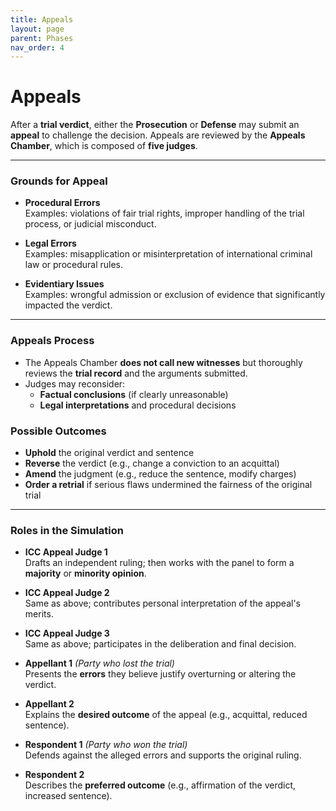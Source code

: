 ```yaml
---
title: Appeals
layout: page
parent: Phases
nav_order: 4
---
```


# Appeals

After a **trial verdict**, either the **Prosecution** or **Defense** may submit an **appeal** to challenge the decision. Appeals are reviewed by the **Appeals Chamber**, which is composed of **five judges**.

---

### Grounds for Appeal

- **Procedural Errors**  
  Examples: violations of fair trial rights, improper handling of the trial process, or judicial misconduct.

- **Legal Errors**  
  Examples: misapplication or misinterpretation of international criminal law or procedural rules.

- **Evidentiary Issues**  
  Examples: wrongful admission or exclusion of evidence that significantly impacted the verdict.

---

### Appeals Process

- The Appeals Chamber **does not call new witnesses** but thoroughly reviews the **trial record** and the arguments submitted.
- Judges may reconsider:
  - **Factual conclusions** (if clearly unreasonable)
  - **Legal interpretations** and procedural decisions

### Possible Outcomes

- **Uphold** the original verdict and sentence  
- **Reverse** the verdict (e.g., change a conviction to an acquittal)  
- **Amend** the judgment (e.g., reduce the sentence, modify charges)  
- **Order a retrial** if serious flaws undermined the fairness of the original trial

---

### Roles in the Simulation

- **ICC Appeal Judge 1**  
  Drafts an independent ruling; then works with the panel to form a **majority** or **minority opinion**.

- **ICC Appeal Judge 2**  
  Same as above; contributes personal interpretation of the appeal's merits.

- **ICC Appeal Judge 3**  
  Same as above; participates in the deliberation and final decision.

- **Appellant 1** *(Party who lost the trial)*  
  Presents the **errors** they believe justify overturning or altering the verdict.

- **Appellant 2**  
  Explains the **desired outcome** of the appeal (e.g., acquittal, reduced sentence).

- **Respondent 1** *(Party who won the trial)*  
  Defends against the alleged errors and supports the original ruling.

- **Respondent 2**  
  Describes the **preferred outcome** (e.g., affirmation of the verdict, increased sentence).